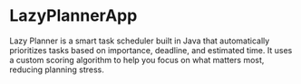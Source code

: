 # LazyPlannerApp
Lazy Planner is a smart task scheduler built in Java that automatically prioritizes tasks based on importance, deadline, and estimated time. It uses a custom scoring algorithm to help you focus on what matters most, reducing planning stress.
